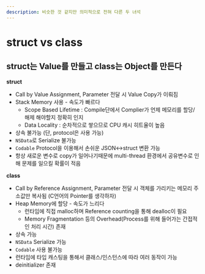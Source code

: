 ```yaml
---
description: 비슷한 것 같지만 의미적으로 전혀 다른 두 녀석
---
```


# struct vs class

## **struct는 Value를 만들고 class는 Object를 만든다**

**struct**

* Call by Value Assignment, Parameter 전달 시 Value Copy가 이뤄짐
* Stack Memory 사용 - 속도가 빠르다
  * Scope Based Lifetime : Compile단에서 Complier가 언제 메모리를 할당/해제 해야할지 정확히 인지
  * Data Locality : 순차적으로 쌓으므로 CPU 캐시 히트율이 높음
* 상속 불가능 \(단, protocol은 사용 가능\)
* `NSData`로 Serialize 불가능
* `Codable` Protocol을 이용해서 손쉬운 JSON↔struct 변환 가능
* 항상 새로운 변수로 copy가 일어나기때문에 multi-thread 환경에서 공유변수로 인해 문제를 일으킬 확률이 적음

**class**

* Call by Reference Assignment, Parameter 전달 시 객체를 가리키는 메모리 주소값만 복사됨 \(C언어의 Pointer를 생각하자\)
* Heap Memory에 할당 - 속도가 느리다
  * 런타임에 직접 malloc하며 Reference counting을 통해 dealloc이 필요
  * Memory Fragmentation 등의 Overhead\(Process를 위해 들어가는 간접적인 처리 시간\) 존재
* 상속 가능
* `NSData` Serialize 가능
* `Codable` 사용 불가능
* 런타임에 타입 캐스팅을 통해서 클래스/인스턴스에 따라 여러 동작이 가능
* deinitializer 존재

